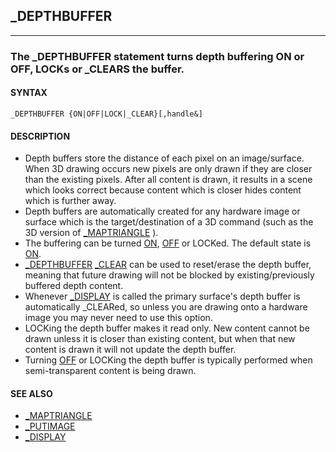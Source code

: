## _DEPTHBUFFER
---

### The _DEPTHBUFFER statement turns depth buffering ON or OFF, LOCKs or _CLEARS the buffer.

#### SYNTAX

`_DEPTHBUFFER {ON|OFF|LOCK|_CLEAR}[,handle&]`

#### DESCRIPTION
* Depth buffers store the distance of each pixel on an image/surface. When 3D drawing occurs new pixels are only drawn if they are closer than the existing pixels. After all content is drawn, it results in a scene which looks correct because content which is closer hides content which is further away.
* Depth buffers are automatically created for any hardware image or surface which is the target/destination of a 3D command (such as the 3D version of [_MAPTRIANGLE](./_MAPTRIANGLE.md) ).
* The buffering can be turned [ON](./ON.md), [OFF](./OFF.md) or LOCKed. The default state is [ON](./ON.md).
* [_DEPTHBUFFER](./_DEPTHBUFFER.md) [_CLEAR](./_CLEAR.md) can be used to reset/erase the depth buffer, meaning that future drawing will not be blocked by existing/previously buffered depth content.
* Whenever [_DISPLAY](./_DISPLAY.md) is called the primary surface's depth buffer is automatically _CLEARed, so unless you are drawing onto a hardware image you may never need to use this option.
* LOCKing the depth buffer makes it read only. New content cannot be drawn unless it is closer than existing content, but when that new content is drawn it will not update the depth buffer.
* Turning [OFF](./OFF.md) or LOCKing the depth buffer is typically performed when semi-transparent content is being drawn.


#### SEE ALSO
* [_MAPTRIANGLE](./_MAPTRIANGLE.md)
* [_PUTIMAGE](./_PUTIMAGE.md)
* [_DISPLAY](./_DISPLAY.md)
